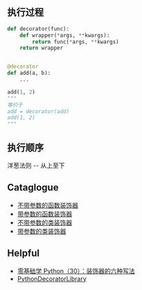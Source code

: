 
## 执行过程

```python
def decorator(func):
    def wrapper(*args, **kwargs):
        return func(*args, **kwargs)
    return wrapper


@decorator
def add(a, b):
    ...

add(1, 2)
"""
等价于
add = decorator(add)
add(1, 2)
"""
```

## 执行顺序
洋葱法则 -- 从上至下

## Cataglogue

- [不带参数的函数装饰器](https://github.com/czp-first/ToBeBetter/tree/master/python/Decorator/func_no_args.py)
- [带参数的函数装饰器](https://github.com/czp-first/ToBeBetter/tree/master/python/Decorator/func_with_args.py)
- [不带参数的类装饰器](https://github.com/czp-first/ToBeBetter/tree/master/python/Decorator/cls_no_args.py)
- [带参数的类装饰器](https://github.com/czp-first/ToBeBetter/tree/master/python/Decorator/cls_with_args.py)


## Helpful
- [零基础学 Python（30）：装饰器的六种写法](https://iswbm.com/286.html)
- [PythonDecoratorLibrary](https://wiki.python.org/moin/PythonDecoratorLibrary)
